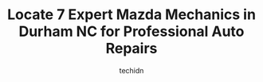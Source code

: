 ---
layout: ampstory
image: https://images.unsplash.com/photo-1632275227519-5a515f53272d?ixlib=rb-4.0.3&ixid=MnwxMjA3fDB8MHxwaG90by1wYWdlfHx8fGVufDB8fHx8&auto=format&fit=crop&w=640&h=853&q=80
author: techidn
featured: false
description: When it comes to maintaining and repairing your vehicle in Durham  NC, USA, you deserve nothing but the best. Thats why the 7 best Mazda Mechanic in the area are here to offer their experti
title: Locate 7 Expert Mazda Mechanics in Durham  NC for Professional Auto Repairs
cover:
   title: Locate 7 Expert Mazda Mechanics in Durham  NC for Professional Auto Repairs
   subtitle: Rickpate
   background: https://images.unsplash.com/photo-1632275227519-5a515f53272d?ixlib=rb-4.0.3&ixid=MnwxMjA3fDB8MHxwaG90by1wYWdlfHx8fGVufDB8fHx8&auto=format&fit=crop&w=640&h=853&q=80

pages: 
 - layout: thirds
   top: <h1>#1 Carmedix</h1>
   bottom: "<p>I had such a great experience at Carmedix!  I had read the really positive reviews on Yelp and they were able to look at my truck quickly, so I gave them a shot.  Im so </p>"
   background: https://www.knot35.com/toplist/wp-content/uploads/2023/06/best-mazda-mechanic-1-in-durham-nc-1685837752.jpeg
   backgroundblur: true
 - layout: thirds
   top: <h1>#2 Swedish Imports</h1>
   bottom: "<p>5404 Durham-Chapel Hill Blvd, Durham, NC 27707, United States</p>"
   background: https://www.knot35.com/toplist/wp-content/uploads/2023/06/best-mazda-mechanic-2-in-durham-nc-1685837752.jpeg
   cta:
      link: https://www.knot35.com/toplist/locate-7-expert-mazda-mechanics-in-durham-nc-for-professional-auto-repairs/
      text: Locate 7 Expert Mazda Mechanics in Durham  NC for Professional Auto Repairs
 - layout: thirds
   top: <h1>#3 Mark Jacobson Service Center</h1>
   bottom: "<p>4516 Durham-Chapel Hill Blvd, Durham, NC 27707, United States</p>"
   background: https://www.knot35.com/toplist/wp-content/uploads/2023/06/best-mazda-mechanic-3-in-durham-nc-1685837753.jpeg
   cta:
      link: https://www.knot35.com/toplist/locate-7-expert-mazda-mechanics-in-durham-nc-for-professional-auto-repairs/
      text: Locate 7 Expert Mazda Mechanics in Durham  NC for Professional Auto Repairs
 - layout: thirds
   top: <h1>#4 Konrad Automotive</h1>
   bottom: "<p>3602 Durham-Chapel Hill Blvd, Durham, NC 27707, United States</p>"
   background: https://images.unsplash.com/photo-1484589065579-248aad0d8b13?ixlib=rb-4.0.3&ixid=MnwxMjA3fDB8MHxwaG90by1wYWdlfHx8fGVufDB8fHx8&auto=format&fit=crop&w=640&h=853&q=80
   cta:
      link: https://www.knot35.com/toplist/locate-7-expert-mazda-mechanics-in-durham-nc-for-professional-auto-repairs/
      text: Locate 7 Expert Mazda Mechanics in Durham  NC for Professional Auto Repairs
 - layout: thirds
   top: <h1>#5 Massey Brothers Automotive</h1>
   bottom: "<p>2108 NC-54, Durham, NC 27713, United States</p>"
   background: https://images.unsplash.com/photo-1608501821300-4f99e58bba77?ixlib=rb-4.0.3&ixid=MnwxMjA3fDB8MHxwaG90by1wYWdlfHx8fGVufDB8fHx8&auto=format&fit=crop&w=640&h=853&q=80
   cta:
      link: https://www.knot35.com/toplist/locate-7-expert-mazda-mechanics-in-durham-nc-for-professional-auto-repairs/
      text: Locate 7 Expert Mazda Mechanics in Durham  NC for Professional Auto Repairs
 - layout: thirds
   top: <h1>#6 Paynes Service Center</h1>
   bottom: "<p>719 Iredell St, Durham, NC 27705, United States</p>"
   background: https://images.unsplash.com/photo-1462556791646-c201b8241a94?ixlib=rb-4.0.3&ixid=MnwxMjA3fDB8MHxwaG90by1wYWdlfHx8fGVufDB8fHx8&auto=format&fit=crop&w=640&h=853&q=80
   cta:
      link: https://www.knot35.com/toplist/locate-7-expert-mazda-mechanics-in-durham-nc-for-professional-auto-repairs/
      text: Locate 7 Expert Mazda Mechanics in Durham  NC for Professional Auto Repairs
 - layout: thirds
   top: <h1>#7 Rolands Auto Center inc</h1>
   bottom: "<p>1214 Avondale Dr, Durham, NC 27701, United States</p>"
   background: https://images.unsplash.com/photo-1597773150796-e5c14ebecbf5?ixlib=rb-4.0.3&ixid=MnwxMjA3fDB8MHxwaG90by1wYWdlfHx8fGVufDB8fHx8&auto=format&fit=crop&w=640&h=853&q=80
   cta:
      link: https://www.knot35.com/toplist/locate-7-expert-mazda-mechanics-in-durham-nc-for-professional-auto-repairs/
      text: Locate 7 Expert Mazda Mechanics in Durham  NC for Professional Auto Repairs
 - layout: thirds
   middle: Continue reading...
   background: https://images.unsplash.com/photo-1534312527009-56c7016453e6?ixlib=rb-4.0.3&ixid=MnwxMjA3fDB8MHxwaG90by1wYWdlfHx8fGVufDB8fHx8&auto=format&fit=crop&w=640&h=853&q=80
   cta:
      link: https://www.knot35.com/toplist/locate-7-expert-mazda-mechanics-in-durham-nc-for-professional-auto-repairs/
      text: Locate 7 Expert Mazda Mechanics in Durham  NC for Professional Auto Repairs
      
---